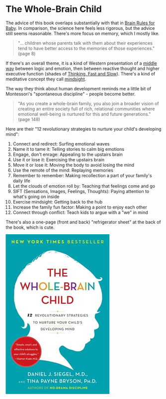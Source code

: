 # The Whole-Brain Child

The advice of this book overlaps substantially with that in
[Brain Rules for Baby](/20181209-brain_rules_for_baby/). In
comparison, the science here feels less rigorous, but the advice still
seems reasonable. There's more focus on memory, which I mostly like.

> "... children whose parents talk with them about their experiences
> tend to have better access to the memories of those experiences."
> (page 8)

If there's an overall theme, it is a kind of Western presentation of a
[middle way](https://en.wikipedia.org/wiki/Middle_Way) between logic
and emotion, then between reactive thought and higher executive
function (shades of
[Thinking, Fast and Slow](/2011/12/17/selections-from-and-thoughts-on/)).
There's a kind of meditative concept they call
[mindsight](https://www.drdansiegel.com/about/mindsight/).

The way they think about human development reminds me a little bit of
Montessori's "spontaneous discipline" - people become better.

> "As you create a whole-brain family, you also join a broader vision
> of creating an entire society full of rich, relational communities
> where emotional well-being is nurtured for this and future
> generations." (page 148)

Here are their "12 revolutionary strategies to nurture your child's
developing mind":

1. Connect and redirect: Surfing emotional waves
2. Name it to tame it: Telling stories to calm big emotions
3. Engage, don't enrage: Appealing to the upstairs brain
4. Use it or lose it: Exercising the upstairs brain
5. Move it or lose it: Moving the body to avoid losing the mind
6. Use the remote of the mind: Replaying memories
7. Remember to remember: Making recollection a part of your family's daily life
8. Let the clouds of emotion roll by: Teaching that feelings come and go
9. SIFT (Sensations, Images, Feelings, Thoughts): Paying attention to what's going on inside
10. Exercise mindsight: Getting back to the hub
11. Increase the family fun factor: Making a point to enjoy each other
12. Connect through conflict: Teach kids to argue with a "we" in mind

There's also a one-page (front and back) "refrigerator sheet" at the
back of the book, which is cute.

![cover of The Whole-Brain Child](whole_brain_child_cover.jpg)
